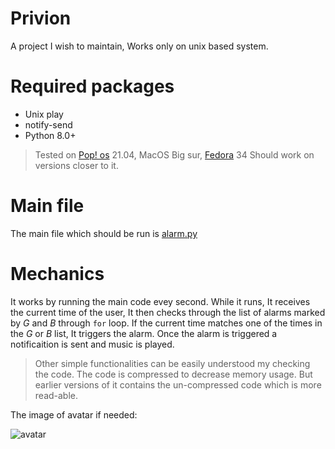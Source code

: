 
# Privion

A project I wish to maintain, Works only on unix based system. 

# Required packages
* Unix play
* notify-send
* Python 8.0+
> Tested on [Pop! os](https://pop.system76.com/ "Pop! Os Official Website") 21.04, MacOS Big sur, [Fedora](https://getfedora.org/) 34 Should work on versions closer to it. 

# Main file

The main file which should be run is [alarm.py](https://github.com/SaswotLamichhane/Privion/blob/master/alarm.py "Opens the github link to alarm.py")

# Mechanics
It works by running the main code evey second. While it runs, It receives the current time of the user, It then checks through the list of alarms marked by _G_ and _B_ through `for` loop.
If the current time matches one of the times in the _G_ or _B_ list, It triggers the alarm. Once the alarm is triggered a notificaition is sent and music is played. 

> Other simple functionalities can be easily understood my checking the code. The code is compressed to decrease memory usage. But earlier versions of it contains the un-compressed code which is more read-able.

The image of avatar if needed:

![avatar](https://user-images.githubusercontent.com/58847742/124600368-5c45e300-de86-11eb-80c0-434cc96baf4f.jpg)

